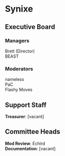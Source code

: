 # Synixe

## Executive Board

### Managers

Brett (Director)  
BEAST

### Moderators

nameless  
PaC  
Flashy Moves

## Support Staff

**Treasurer**: \[vacant\]

## Committee Heads

**Mod Review**: Echird  
**Documentation**: \[vacant\]

